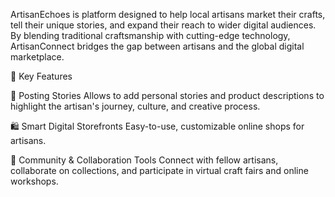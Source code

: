 ArtisanEchoes is platform designed to help local artisans market their crafts, tell their unique stories, and expand their reach to wider digital audiences. By blending traditional craftsmanship with cutting-edge technology, ArtisanConnect bridges the gap between artisans and the global digital marketplace.

🌟 Key Features

🧠 Posting Stories
 Allows to add personal stories and product descriptions to highlight the artisan's journey, culture, and creative process.

🛍️ Smart Digital Storefronts
Easy-to-use, customizable online shops for artisans.

🤝 Community & Collaboration Tools
Connect with fellow artisans, collaborate on collections, and participate in virtual craft fairs and online workshops.
